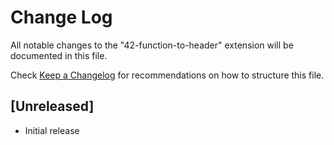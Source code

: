 # Change Log

All notable changes to the "42-function-to-header" extension will be documented in this file.

Check [Keep a Changelog](http://keepachangelog.com/) for recommendations on how to structure this file.

## [Unreleased]

- Initial release